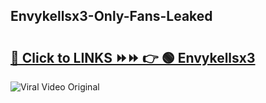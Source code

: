 
 ## Envykellsx3-Only-Fans-Leaked

# <h2><a href="https://clipsfans.com/Envykellsx3&ref=git">🔗 Click to LINKS ⏩⏩ 👉 🟢 Envykellsx3 </a></h2>

<a href="https://clipsfans.com/Envykellsx3&ref=git" rel="nofollow" data-target="animated-image.originalLink"><img src="https://i.ibb.co.com/xMMVF88/686577567.gif" alt="Viral Video Original" style="max-width: 100%; display: inline-block;" data-target="animated-image.originalImage"></a>
